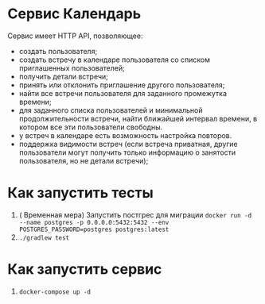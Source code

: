 # Сервис Календарь

Сервис имеет HTTP API, позволяющее:

* создать пользователя;
* создать встречу в календаре пользователя со списком приглашенных пользователей;
* получить детали встречи;
* принять или отклонить приглашение другого пользователя;
* найти все встречи пользователя для заданного промежутка времени;
* для заданного списка пользователей и минимальной продолжительности встречи, найти ближайшей интервал времени, в
  котором все эти пользователи свободны.
* у встреч в календаре есть возможность настройка повторов.
* поддержка видимости встреч (если встреча приватная, другие пользователи могут получить только информацию о занятости пользователя, но не детали встречи);


# Как запустить тесты
1. ( Временная мера) Запустить постгрес для миграции `docker run -d --name postgres -p 0.0.0.0:5432:5432 --env POSTGRES_PASSWORD=postgres postgres:latest`
2. `./gradlew test`

# Как запустить сервис
1. `docker-compose up -d`

